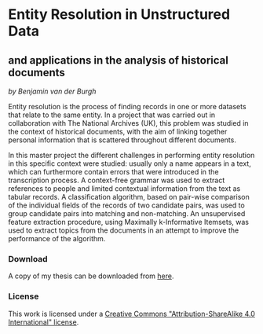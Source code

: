 # Entity Resolution in Unstructured Data
## and applications in the analysis of historical documents
*by Benjamin van der Burgh*

Entity resolution is the process of finding records in one or more datasets that relate to the same entity. In a project that was carried out in collaboration with The National Archives (UK), this problem was studied in the context of historical documents, with the aim of linking together personal information that is scattered throughout different documents.

In this master project the different challenges in performing entity resolution in this specific context were studied: usually only a name appears in a text, which can furthermore contain errors that were introduced in the transcription process. A context-free grammar was used to extract references to people and limited contextual information from the text as tabular records. A classification algorithm, based on pair-wise comparison of the individual fields of the records of two candidate pairs, was used to group candidate pairs into matching and non-matching. An unsupervised feature extraction procedure, using Maximally k-Informative Itemsets, was used to extract topics from the documents in an attempt to improve the performance of the algorithm.

### Download
A copy of my thesis can be downloaded from [here](https://github.com/benjaminvdb/master_thesis/raw/master/main.pdf).

### License
This work is licensed under a [Creative Commons "Attribution-ShareAlike 4.0 International" license](https://creativecommons.org/licenses/by-sa/4.0/).

